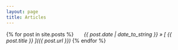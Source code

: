 ```yaml
---
layout: page
title: Articles
---
```



{% for post in site.posts %}
  &nbsp;&nbsp;&nbsp;&nbsp;&nbsp; *{{ post.date | date_to_string }} &raquo; [ {{ post.title }} ]({{ post.url }})*
{% endfor %}
